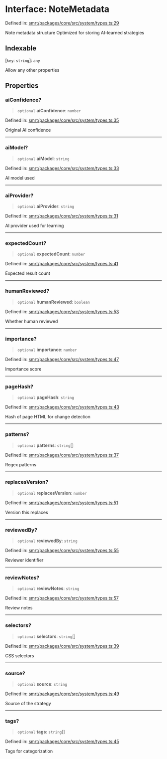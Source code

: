 # Interface: NoteMetadata

Defined in: [smrt/packages/core/src/system/types.ts:29](https://github.com/happyvertical/smrt/blob/3e10e04571f8229dee5c87ee2f9b9b06c6c49f12/packages/core/src/system/types.ts#L29)

Note metadata structure
Optimized for storing AI-learned strategies

## Indexable

\[`key`: `string`\]: `any`

Allow any other properties

## Properties

### aiConfidence?

> `optional` **aiConfidence**: `number`

Defined in: [smrt/packages/core/src/system/types.ts:35](https://github.com/happyvertical/smrt/blob/3e10e04571f8229dee5c87ee2f9b9b06c6c49f12/packages/core/src/system/types.ts#L35)

Original AI confidence

***

### aiModel?

> `optional` **aiModel**: `string`

Defined in: [smrt/packages/core/src/system/types.ts:33](https://github.com/happyvertical/smrt/blob/3e10e04571f8229dee5c87ee2f9b9b06c6c49f12/packages/core/src/system/types.ts#L33)

AI model used

***

### aiProvider?

> `optional` **aiProvider**: `string`

Defined in: [smrt/packages/core/src/system/types.ts:31](https://github.com/happyvertical/smrt/blob/3e10e04571f8229dee5c87ee2f9b9b06c6c49f12/packages/core/src/system/types.ts#L31)

AI provider used for learning

***

### expectedCount?

> `optional` **expectedCount**: `number`

Defined in: [smrt/packages/core/src/system/types.ts:41](https://github.com/happyvertical/smrt/blob/3e10e04571f8229dee5c87ee2f9b9b06c6c49f12/packages/core/src/system/types.ts#L41)

Expected result count

***

### humanReviewed?

> `optional` **humanReviewed**: `boolean`

Defined in: [smrt/packages/core/src/system/types.ts:53](https://github.com/happyvertical/smrt/blob/3e10e04571f8229dee5c87ee2f9b9b06c6c49f12/packages/core/src/system/types.ts#L53)

Whether human reviewed

***

### importance?

> `optional` **importance**: `number`

Defined in: [smrt/packages/core/src/system/types.ts:47](https://github.com/happyvertical/smrt/blob/3e10e04571f8229dee5c87ee2f9b9b06c6c49f12/packages/core/src/system/types.ts#L47)

Importance score

***

### pageHash?

> `optional` **pageHash**: `string`

Defined in: [smrt/packages/core/src/system/types.ts:43](https://github.com/happyvertical/smrt/blob/3e10e04571f8229dee5c87ee2f9b9b06c6c49f12/packages/core/src/system/types.ts#L43)

Hash of page HTML for change detection

***

### patterns?

> `optional` **patterns**: `string`[]

Defined in: [smrt/packages/core/src/system/types.ts:37](https://github.com/happyvertical/smrt/blob/3e10e04571f8229dee5c87ee2f9b9b06c6c49f12/packages/core/src/system/types.ts#L37)

Regex patterns

***

### replacesVersion?

> `optional` **replacesVersion**: `number`

Defined in: [smrt/packages/core/src/system/types.ts:51](https://github.com/happyvertical/smrt/blob/3e10e04571f8229dee5c87ee2f9b9b06c6c49f12/packages/core/src/system/types.ts#L51)

Version this replaces

***

### reviewedBy?

> `optional` **reviewedBy**: `string`

Defined in: [smrt/packages/core/src/system/types.ts:55](https://github.com/happyvertical/smrt/blob/3e10e04571f8229dee5c87ee2f9b9b06c6c49f12/packages/core/src/system/types.ts#L55)

Reviewer identifier

***

### reviewNotes?

> `optional` **reviewNotes**: `string`

Defined in: [smrt/packages/core/src/system/types.ts:57](https://github.com/happyvertical/smrt/blob/3e10e04571f8229dee5c87ee2f9b9b06c6c49f12/packages/core/src/system/types.ts#L57)

Review notes

***

### selectors?

> `optional` **selectors**: `string`[]

Defined in: [smrt/packages/core/src/system/types.ts:39](https://github.com/happyvertical/smrt/blob/3e10e04571f8229dee5c87ee2f9b9b06c6c49f12/packages/core/src/system/types.ts#L39)

CSS selectors

***

### source?

> `optional` **source**: `string`

Defined in: [smrt/packages/core/src/system/types.ts:49](https://github.com/happyvertical/smrt/blob/3e10e04571f8229dee5c87ee2f9b9b06c6c49f12/packages/core/src/system/types.ts#L49)

Source of the strategy

***

### tags?

> `optional` **tags**: `string`[]

Defined in: [smrt/packages/core/src/system/types.ts:45](https://github.com/happyvertical/smrt/blob/3e10e04571f8229dee5c87ee2f9b9b06c6c49f12/packages/core/src/system/types.ts#L45)

Tags for categorization
